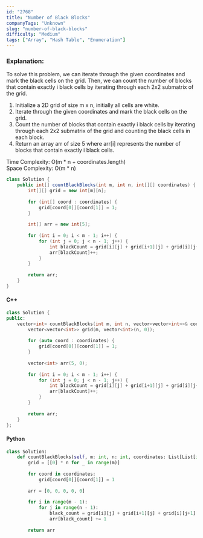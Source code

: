 ```yaml
---
id: "2768"
title: "Number of Black Blocks"
companyTags: "Unknown"
slug: "number-of-black-blocks"
difficulty: "Medium"
tags: ["Array", "Hash Table", "Enumeration"]
---
```


### Explanation:
To solve this problem, we can iterate through the given coordinates and mark the black cells on the grid. Then, we can count the number of blocks that contain exactly i black cells by iterating through each 2x2 submatrix of the grid.

1. Initialize a 2D grid of size m x n, initially all cells are white.
2. Iterate through the given coordinates and mark the black cells on the grid.
3. Count the number of blocks that contain exactly i black cells by iterating through each 2x2 submatrix of the grid and counting the black cells in each block.
4. Return an array arr of size 5 where arr[i] represents the number of blocks that contain exactly i black cells.

Time Complexity: O(m * n + coordinates.length)  
Space Complexity: O(m * n)

```java
class Solution {
    public int[] countBlackBlocks(int m, int n, int[][] coordinates) {
        int[][] grid = new int[m][n];
        
        for (int[] coord : coordinates) {
            grid[coord[0]][coord[1]] = 1;
        }
        
        int[] arr = new int[5];
        
        for (int i = 0; i < m - 1; i++) {
            for (int j = 0; j < n - 1; j++) {
                int blackCount = grid[i][j] + grid[i+1][j] + grid[i][j+1] + grid[i+1][j+1];
                arr[blackCount]++;
            }
        }
        
        return arr;
    }
}
```

#### C++
```cpp
class Solution {
public:
    vector<int> countBlackBlocks(int m, int n, vector<vector<int>>& coordinates) {
        vector<vector<int>> grid(m, vector<int>(n, 0));
        
        for (auto coord : coordinates) {
            grid[coord[0]][coord[1]] = 1;
        }
        
        vector<int> arr(5, 0);
        
        for (int i = 0; i < m - 1; i++) {
            for (int j = 0; j < n - 1; j++) {
                int blackCount = grid[i][j] + grid[i+1][j] + grid[i][j+1] + grid[i+1][j+1];
                arr[blackCount]++;
            }
        }
        
        return arr;
    }
};
```

#### Python
```python
class Solution:
    def countBlackBlocks(self, m: int, n: int, coordinates: List[List[int]]) -> List[int]:
        grid = [[0] * n for _ in range(m)]
        
        for coord in coordinates:
            grid[coord[0]][coord[1]] = 1
        
        arr = [0, 0, 0, 0, 0]
        
        for i in range(m - 1):
            for j in range(n - 1):
                black_count = grid[i][j] + grid[i+1][j] + grid[i][j+1] + grid[i+1][j+1]
                arr[black_count] += 1
        
        return arr
```